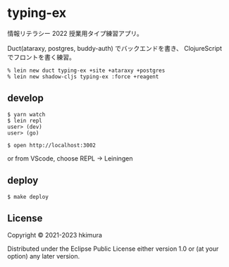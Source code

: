# typing-ex

情報リテラシー 2022 授業用タイプ練習アプリ。

Duct(ataraxy, postgres, buddy-auth) でバックエンドを書き、
ClojureScript でフロントを書く練習。

    % lein new duct typing-ex +site +ataraxy +postgres
    % lein new shadow-cljs typing-ex :force +reagent

## develop

```shell
$ yarn watch
$ lein repl
user> (dev)
user> (go)

$ open http://localhost:3002
```

or from VScode, choose  REPL -> Leiningen

## deploy

    $ make deploy

## License

Copyright © 2021-2023 hkimura

Distributed under the Eclipse Public License either version 1.0 or (at
your option) any later version.

